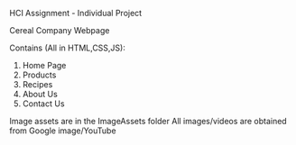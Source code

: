 HCI Assignment - Individual Project

Cereal Company Webpage

Contains (All in HTML,CSS,JS):
1. Home Page
2. Products
3. Recipes
4. About Us
5. Contact Us

Image assets are in the ImageAssets folder
All images/videos are obtained from Google image/YouTube
